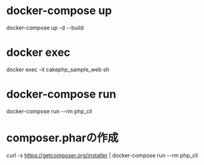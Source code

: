 # docker-compose up
docker-compose up -d --build

# docker exec
docker exec -it cakephp_sample_web sh

# docker-compose run

docker-compose run --rm php_cli

# composer.pharの作成

curl -s https://getcomposer.org/installer | docker-compose run --rm php_cli
